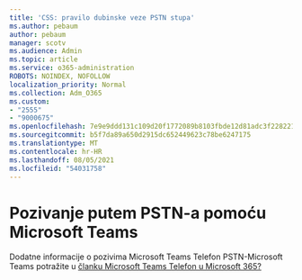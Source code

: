 ```yaml
---
title: 'CSS: pravilo dubinske veze PSTN stupa'
ms.author: pebaum
author: pebaum
manager: scotv
ms.audience: Admin
ms.topic: article
ms.service: o365-administration
ROBOTS: NOINDEX, NOFOLLOW
localization_priority: Normal
ms.collection: Adm_O365
ms.custom:
- "2555"
- "9000675"
ms.openlocfilehash: 7e9e9ddd131c109d20f1772089b8103fbde12d81adc3f2282210c8a9e2e43611
ms.sourcegitcommit: b5f7da89a650d2915dc652449623c78be6247175
ms.translationtype: MT
ms.contentlocale: hr-HR
ms.lasthandoff: 08/05/2021
ms.locfileid: "54031758"
---
```

# <a name="pstn-calling-with-microsoft-teams"></a>Pozivanje putem PSTN-a pomoću Microsoft Teams

Dodatne informacije o pozivima Microsoft Teams Telefon PSTN-Microsoft Teams potražite u [članku Microsoft Teams Telefon u Microsoft 365?](https://docs.microsoft.com/microsoftteams/what-is-phone-system-in-office-365)